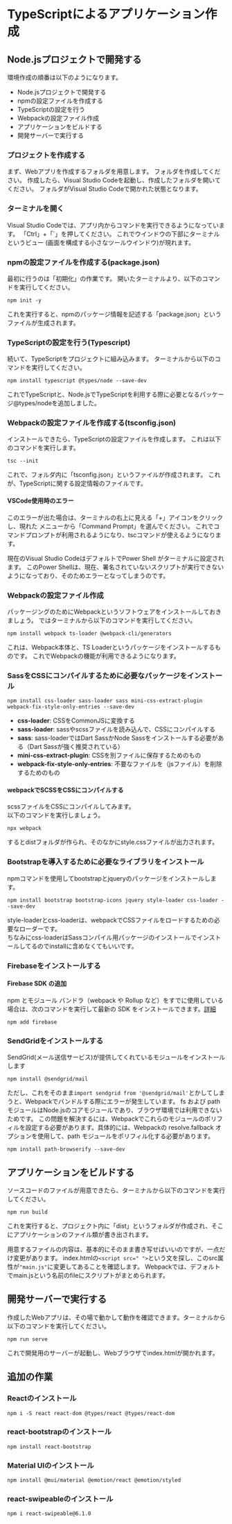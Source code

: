 # TypeScriptによるアプリケーション作成
## Node.jsプロジェクトで開発する
環境作成の順番は以下のようになります。
- Node.jsプロジェクトで開発する
- npmの設定ファイルを作成する
- TypeScriptの設定を行う
- Webpackの設定ファイル作成
- アプリケーションをビルドする
- 開発サーバーで実行する
### プロジェクトを作成する
まず、Webアプリを作成するフォルダを用意します。
フォルダを作成してください。
作成したら、Visual Studio Codeを起動し、作成したフォルダを開いてください。
フォルダがVisual Studio Codeで開かれた状態となります。
### ターミナルを開く 
Visual Studio Codeでは、アプリ内からコマンドを実行できるようになっています。
「Ctrl」+「`」を押してください。
これでウインドウの下部にターミナルというビュー (画面を構成する小さなツールウインドウ)が現れます。
### npmの設定ファイルを作成する(package.json)
最初に行うのは「初期化」の作業です。
開いたターミナルより、以下のコマンドを実行してください。
```
npm init -y
```
これを実行すると、npmのパッケージ情報を記述する「package.json」というファイルが生成されます。
### TypeScriptの設定を行う(Typescript)
続いて、TypeScriptをプロジェクトに組み込みます。
ターミナルから以下のコマンドを実行してください。
```
npm install typescript @types/node --save-dev
```
これでTypeScriptと、Node.jsでTypeScriptを利用する際に必要となるパッケージ@types/nodeを追加しました。
### Webpackの設定ファイルを作成する(tsconfig.json)
インストールできたら、TypeScriptの設定ファイルを作成します。
これは以下のコマンドを実行します。
```
tsc --init
```
これで、フォルダ内に「tsconfig.json」というファイルが作成されます。
これが、TypeScriptに関する設定情報のファイルです。
#### VSCode使用時のエラー
このエラーが出た場合は、ターミナルの右上に見える「+」アイコンをクリックし、現れた メニューから「Command Prompt」を選んでください。
これでコマンドプロンプトが利用されるようになり、tscコマンドが使えるようになります。

現在のVisual Studio CodeはデフォルトでPower Shell がターミナルに設定されます。
このPower Shellは、現在、署名されていないスクリプトが実行できないようになっており、そのためエラーとなってしまうのです。
### Webpackの設定ファイル作成
パッケージングのためにWebpackというソフトウェアをインストールしておきましょう。
ではターミナルから以下のコマンドを実行してください。
```
npm install webpack ts-loader @webpack-cli/generators
```
これは、Webpack本体と、TS Loaderというパッケージをインストールするものです。
これでWebpackの機能が利用できるようになります。
### SassをCSSにコンパイルするために必要なパッケージをインストール
```
npm install css-loader sass-loader sass mini-css-extract-plugin webpack-fix-style-only-entries --save-dev
```
- **css-loader**: CSSをCommonJSに変換する
- **sass-loader**: sassやscssファイルを読み込んで、CSSにコンパイルする
- **sass**: sass-loaderではDart SassかNode Sassをインストールする必要がある（Dart Sassが強く推奨されている）
- **mini-css-extract-plugin**: CSSを別ファイルに保存するためのもの
- **webpack-fix-style-only-entries**: 不要なファイルを（jsファイル）を削除するためのもの
#### webpackでSCSSをCSSにコンパイルする
scssファイルをCSSにコンパイルしてみます。  
以下のコマンドを実行しましょう。
```
npx webpack
```
するとdistフォルダが作られ、そのなかにstyle.cssファイルが出力されます。
### Bootstrapを導入するために必要なライブラリをインストール
npmコマンドを使用してbootstrapとjqueryのパッケージをインストールします。
```
npm install bootstrap bootstrap-icons jquery style-loader css-loader --save-dev
```
style-loaderとcss-loaderは、webpackでCSSファイルをロードするための必要なローダーです。  
ちなみにcss-loaderはSassコンパイル用パッケージのインストールでインストールしてるのでinstallに含めなくてもいいです。
### Firebaseをインストールする
#### Firebase SDK の追加
npm とモジュール バンドラ（webpack や Rollup など）をすでに使用している場合は、次のコマンドを実行して最新の SDK をインストールできます。[詳細](https://firebase.google.com/docs/web/learn-more?hl=ja&authuser=0#modular-version)
```
npm add firebase
```
### SendGridをインストールする
SendGrid(メール送信サービス)が提供してくれているモジュールをインストールします
```
npm install @sendgrid/mail
```
ただし、これをそのまま```import sendgrid from '@sendgrid/mail'```とかしてしまうと、Webpackでバンドルする際にエラーが発生しています。
fs および path モジュールはNode.jsのコアモジュールであり、ブラウザ環境では利用できないためです。
この問題を解決するには、Webpackでこれらのモジュールのポリフィルを設定する必要があります。具体的には、Webpackの resolve.fallback オプションを使用して、path モジュールをポリフィル化する必要があります。
```
npm install path-browserify --save-dev
```
## アプリケーションをビルドする
ソースコードのファイルが用意できたら、ターミナルから以下のコマンドを実行してください。
```
npm run build
```
これを実行すると、プロジェクト内に「dist」というフォルダが作成され、そこにアプリケーションのファイル類が書き出されます。

用意するファイルの内容は、基本的にそのまま書き写せばいいのですが、一点だけ変更があります。
index.htmlの`<script src=" ">`という文を探し、このsrc属性が`"main.js"`に変更してあることを確認します。
Webpackでは、デフォルトでmain.jsという名前のfileにスクリプトがまとめられます。
## 開発サーバーで実行する
作成したWebアプリは、その場で動かして動作を確認できます。ターミナルから以下のコマンドを実行してください。
```
npm run serve
```
これで開発用のサーバーが起動し、Webブラウザでindex.htmlが開かれます。


## 追加の作業
### Reactのインストール
```
npm i -S react react-dom @types/react @types/react-dom
```
### react-bootstrapのインストール
```
npm install react-bootstrap
```
### Material UIのインストール
```
npm install @mui/material @emotion/react @emotion/styled
```
### react-swipeableのインストール
```
npm i react-swipeable@6.1.0
```